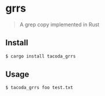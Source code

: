 # grrs

> A grep copy implemented in Rust

## Install

```sh
$ cargo install tacoda_grrs
```

## Usage

```sh
$ tacoda_grrs foo test.txt
```
